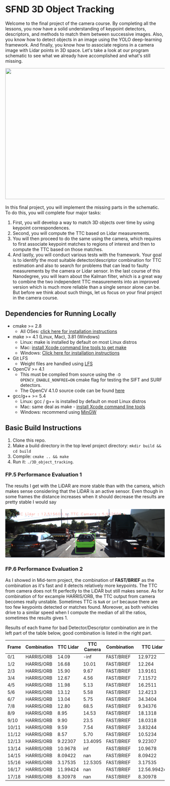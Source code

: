 # SFND 3D Object Tracking

Welcome to the final project of the camera course. By completing all the lessons, you now have a solid understanding of keypoint detectors, descriptors, and methods to match them between successive images. Also, you know how to detect objects in an image using the YOLO deep-learning framework. And finally, you know how to associate regions in a camera image with Lidar points in 3D space. Let's take a look at our program schematic to see what we already have accomplished and what's still missing.

<img src="images/course_code_structure.png" width="779" height="414" />

In this final project, you will implement the missing parts in the schematic. To do this, you will complete four major tasks: 
1. First, you will develop a way to match 3D objects over time by using keypoint correspondences. 
2. Second, you will compute the TTC based on Lidar measurements. 
3. You will then proceed to do the same using the camera, which requires to first associate keypoint matches to regions of interest and then to compute the TTC based on those matches. 
4. And lastly, you will conduct various tests with the framework. Your goal is to identify the most suitable detector/descriptor combination for TTC estimation and also to search for problems that can lead to faulty measurements by the camera or Lidar sensor. In the last course of this Nanodegree, you will learn about the Kalman filter, which is a great way to combine the two independent TTC measurements into an improved version which is much more reliable than a single sensor alone can be. But before we think about such things, let us focus on your final project in the camera course. 

## Dependencies for Running Locally
* cmake >= 2.8
  * All OSes: [click here for installation instructions](https://cmake.org/install/)
* make >= 4.1 (Linux, Mac), 3.81 (Windows)
  * Linux: make is installed by default on most Linux distros
  * Mac: [install Xcode command line tools to get make](https://developer.apple.com/xcode/features/)
  * Windows: [Click here for installation instructions](http://gnuwin32.sourceforge.net/packages/make.htm)
* Git LFS
  * Weight files are handled using [LFS](https://git-lfs.github.com/)
* OpenCV >= 4.1
  * This must be compiled from source using the `-D OPENCV_ENABLE_NONFREE=ON` cmake flag for testing the SIFT and SURF detectors.
  * The OpenCV 4.1.0 source code can be found [here](https://github.com/opencv/opencv/tree/4.1.0)
* gcc/g++ >= 5.4
  * Linux: gcc / g++ is installed by default on most Linux distros
  * Mac: same deal as make - [install Xcode command line tools](https://developer.apple.com/xcode/features/)
  * Windows: recommend using [MinGW](http://www.mingw.org/)

## Basic Build Instructions

1. Clone this repo.
2. Make a build directory in the top level project directory: `mkdir build && cd build`
3. Compile: `cmake .. && make`
4. Run it: `./3D_object_tracking`.

### FP.5 Performance Evaluation 1
The results I get with the LiDAR are more stable than with the camera, which makes sense considering that the LiDAR is an active sensor.
Even though in some frames the distance increases when it should decrease the results are pretty stable I would say
<p align="center">
  <img  src="https://github.com/hect1995/SFND_3D_Object_Tracking/blob/master/results/lidar_1st.png">
</p>

### FP.6 Performance Evaluation 2
As I showed in Mid-term project, the combination of **FAST/BRIEF** as the combination as it's fast and it detects relatively more keypoints. The TTC from camera does not fit perfectly to the LiDAR but still makes sense.
As for combination of for excample HARRIS/ORB, the TTC output from camera becomes really unstable. Sometimes TTC is `NaN` or `inf` because there are too few keypoints detected or matches found. Moreover, as both vehicles drive to a similar speed when I compute the median of all the ratios, sometimes the results gives 1.

Results of each frame for bad Detector/Descriptor combination are in the left part of the table below, good combination is listed in the right part.

| Frame | Combination | TTC Lidar | TTC Camera | Combination | TTC Lidar | TTC Camera |
| --- | --- | --- |--- | --- | --- |--- |
|0/1 | HARRIS/ORB |14.09 | -inf|FAST/BRIEF |12.9722 | 5.1312|
|1/2 | HARRIS/ORB |16.68 | 10.01|FAST/BRIEF | 12.264 | 10.7908|
|2/3 | HARRIS/ORB |15.90 | 9.67|FAST/BRIEF |13.9161 | 12.5844|
|3/4 | HARRIS/ORB |12.67 | 4.56|FAST/BRIEF |7.11572 | 14.1171|
|4/5 | HARRIS/ORB |11.98 | 5.13|FAST/BRIEF |16.2511 | 14.7374|
|5/6 | HARRIS/ORB |13.12 | 5.58|FAST/BRIEF |12.4213 | 13.0071|
|6/7 | HARRIS/ORB |13.04 | 5.75|FAST/BRIEF | 34.3404 | 13.5165|
|7/8 | HARRIS/ORB |12.80 | 68.5|FAST/BRIEF |9.34376 | 32.985|
|8/9 | HARRIS/ORB |8.95 | 14.53|FAST/BRIEF |18.1318 | 12.7521|
|9/10 | HARRIS/ORB |9.90 | 23.5|FAST/BRIEF |18.0318 | 11.5258|
|10/11 | HARRIS/ORB |9.59 | 7.54|FAST/BRIEF |3.83244 | 12.1|
|11/12 | HARRIS/ORB |8.57 | 5.70|FAST/BRIEF |10.5234 | 11.7805|
|12/13 | HARRIS/ORB |9.22307 | 13.4095|FAST/BRIEF |9.22307 | 11.6205|
|13/14 | HARRIS/ORB |10.9678 | inf|FAST/BRIEF |10.9678 | 11.1323|
|14/15 | HARRIS/ORB | 8.09422 | nan|FAST/BRIEF |8.09422 | 12.8498|
|15/16 | HARRIS/ORB |3.17535 | 12.5305|FAST/BRIEF |3.17535 | 11.328|
|16/17 | HARRIS/ORB | 11.99424 | nan|FAST/BRIEF |12.56.99424 | 10.8182|
|17/18 | HARRIS/ORB |8.30978 | nan|FAST/BRIEF |8.30978 | 11.8703|

